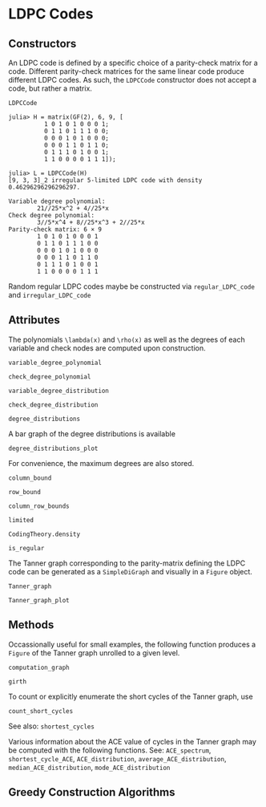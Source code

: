 # LDPC Codes

## Constructors
An LDPC code is defined by a specific choice of a parity-check matrix for a code. Different parity-check matrices for the same linear code produce different LDPC codes. As such, the `LDPCCode` constructor does not accept a code, but rather a matrix.
```@docs
LDPCCode
```

```
julia> H = matrix(GF(2), 6, 9, [
          1 0 1 0 1 0 0 0 1;
          0 1 1 0 1 1 1 0 0;
          0 0 0 1 0 1 0 0 0;
          0 0 0 1 1 0 1 1 0;
          0 1 1 1 0 1 0 0 1;
          1 1 0 0 0 0 1 1 1]);

julia> L = LDPCCode(H)
[9, 3, 3]_2 irregular 5-limited LDPC code with density 0.46296296296296297.

Variable degree polynomial:
        21//25*x^2 + 4//25*x
Check degree polynomial:
        3//5*x^4 + 8//25*x^3 + 2//25*x
Parity-check matrix: 6 × 9
        1 0 1 0 1 0 0 0 1
        0 1 1 0 1 1 1 0 0
        0 0 0 1 0 1 0 0 0
        0 0 0 1 1 0 1 1 0
        0 1 1 1 0 1 0 0 1
        1 1 0 0 0 0 1 1 1
```

Random regular LDPC codes maybe be constructed via `regular_LDPC_code` and `irregular_LDPC_code`

## Attributes
The polynomials ``\lambda(x)`` and ``\rho(x)`` as well as the degrees of each variable and check nodes are computed upon construction.
```@docs
variable_degree_polynomial
```

```@docs
check_degree_polynomial
```

```@docs
variable_degree_distribution
```

```@docs
check_degree_distribution
```

```@docs
degree_distributions
```

A bar graph of the degree distributions is available
```@docs
degree_distributions_plot
```

For convenience, the maximum degrees are also stored.
```@docs
column_bound
```

```@docs
row_bound
```

```@docs
column_row_bounds
```

```@docs
limited
```

```@docs
CodingTheory.density
```

```@docs
is_regular
```

The Tanner graph corresponding to the parity-matrix defining the LDPC code can be generated as a `SimpleDiGraph` and visually in a `Figure` object.
```@docs
Tanner_graph
```

```@docs
Tanner_graph_plot
```

## Methods
Occassionally useful for small examples, the following function produces a `Figure` of the Tanner graph unrolled to a given level.
```@docs
computation_graph
```

```@docs
girth
```

To count or explicitly enumerate the short cycles of the Tanner graph, use
```@docs
count_short_cycles
```

See also: `shortest_cycles`

Various information about the ACE value  of cycles in the Tanner graph may be computed with the following functions. See: `ACE_spectrum`, `shortest_cycle_ACE`, `ACE_distribution`, `average_ACE_distribution`, `median_ACE_distribution`, `mode_ACE_distribution`

## Greedy Construction Algorithms
